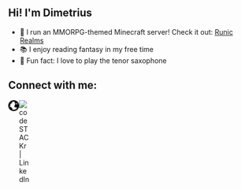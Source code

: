 
## Hi! I'm Dimetrius

- 🔮 I run an MMORPG-themed Minecraft server! Check it out: [Runic Realms](https://runicrealms.com/)
- 📚 I enjoy reading fantasy in my free time
- 🎷 Fun fact: I love to play the tenor saxophone

## Connect with me:

[<img align="left" alt="codeSTACKr.com" width="22px" src="https://raw.githubusercontent.com/iconic/open-iconic/master/svg/globe.svg" />][website]
[<img align="left" alt="codeSTACKr | LinkedIn" width="22px" src="https://cdn.jsdelivr.net/npm/simple-icons@v3/icons/linkedin.svg" />][linkedin]

[website]: http://dimetriushightower.com/
[linkedin]: https://www.linkedin.com/in/dimetriushightower/
